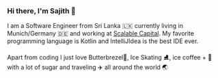 ### Hi there, I'm Sajith 👋

I am a Software Engineer from Sri Lanka 🇱🇰 currently living in Munich/Germany 🇩🇪 and working at [Scalable Capital](https://github.com/ScaCap). My favorite programming language is Kotlin and IntelliJIdea is the best IDE ever.

Apart from coding I just love Butterbrezel🥨, Ice Skating ⛸, ice coffee + 🥛 with a lot of sugar and traveling ✈️ all around the world 🌏

<!--
I have no idea why you wanted to look at the raw file, anyways here is the last verse from my favorite poem

The woods are lovely, dark and deep,   
But I have promises to keep,   
And miles to go before I sleep,   
And miles to go before I sleep.
-->
